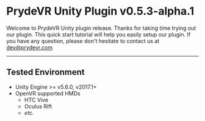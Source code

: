 # PrydeVR Unity Plugin v0.5.3-alpha.1
Welcome to PrydeVR Unity plugin release. Thanks for taking time trying out our plugin. This quick start tutorial will help you easily setup our plugin. If you have any question, please don't hesitate to contact us at [dev@prydevr.com](mailto:dev@prydevr.com)

---

## Tested Environment
- Unity Engine >= v5.6.0, v2017.1+
- OpenVR supported HMDs
    - HTC Vive
    - Oculus Rift
    - *etc.*
